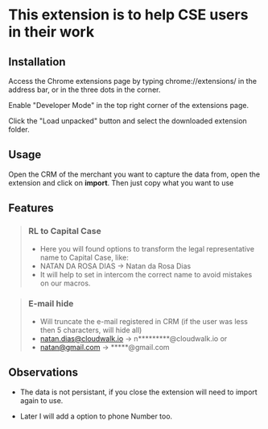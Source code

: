 # This extension is to help CSE users in their work

## Installation

Access the Chrome extensions page by typing chrome://extensions/ in the address bar, or in the three dots in the corner.

Enable "Developer Mode" in the top right corner of the extensions page.

Click the "Load unpacked" button and select the downloaded extension folder.

## Usage

Open the CRM of the merchant you want to capture the data from, open the extension and click on **import**. Then just copy what you want to use

## Features

> ### RL to Capital Case
>
> - Here you will found options to transform the legal representative name to Capital Case, like:
> - NATAN DA ROSA DIAS -> Natan da Rosa Dias
> - It will help to set in intercom the correct name to avoid mistakes on our macros.

> ### E-mail hide
>
> - Will truncate the e-mail registered in CRM (if the user was less then 5 characters, will hide all)
> - natan.dias@cloudwalk.io -> n*********@cloudwalk.io or
> - natan@gmail.com -> *****@gmail.com

## Observations

- <p> The data is not persistant, if you close the extension will need to import again to use.
- <p>Later I will add a option to phone Number too.
